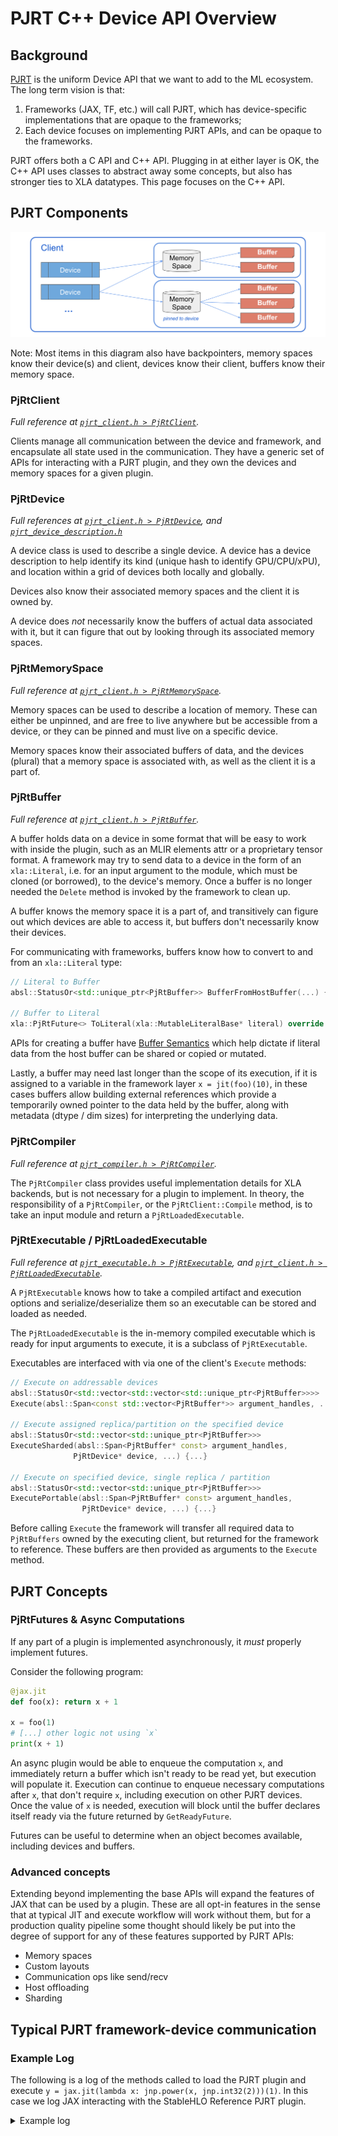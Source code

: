 # PJRT C++ Device API Overview

## Background

[PJRT](https://github.com/openxla/xla/blob/c23fbd601a017be25726fd6d624b22daa6a8a4e5/xla/pjrt/c/pjrt_c_api.h)
is the uniform Device API that we want to add to the ML ecosystem. The long term
vision is that:

1. Frameworks (JAX, TF, etc.) will call PJRT, which has device-specific
   implementations that are opaque to the frameworks;
2. Each device focuses on implementing PJRT APIs, and can be opaque to the
   frameworks.

PJRT offers both a C API and C++ API. Plugging in at either layer is OK, the C++
API uses classes to abstract away some concepts, but also has stronger ties to
XLA datatypes. This page focuses on the C++ API.

## PJRT Components

![PJRT Components](images/pjrt_client.svg)

Note: Most items in this diagram also have backpointers, memory spaces know
their device(s) and client, devices know their client, buffers know their memory
space.

### PjRtClient

_Full reference at [`pjrt_client.h > PjRtClient`](https://github.com/openxla/xla/blob/924b74d84de3760cc589fd1525c7346691d51df5/xla/pjrt/pjrt_client.h#L486)._

Clients manage all communication between the device and framework, and
encapsulate all state used in the communication. They have a generic set of APIs
for interacting with a PJRT plugin, and they own the devices and memory spaces
for a given plugin.

### PjRtDevice

_Full references at [`pjrt_client.h > PjRtDevice`](https://github.com/openxla/xla/blob/3e448cf9e86775a37ec5f7d3c69dfb20e0c760df/xla/pjrt/pjrt_client.h#L102),
and [`pjrt_device_description.h`](https://github.com/openxla/xla/blob/main/xla/pjrt/pjrt_device_description.h)_

A device class is used to describe a single device. A device has a device
description to help identify its kind (unique hash to identify GPU/CPU/xPU), and
location within a grid of devices both locally and globally.

Devices also know their associated memory spaces and the client it is owned by.

A device does *not* necessarily know the buffers of actual data associated with
it, but it can figure that out by looking through its associated memory spaces.

### PjRtMemorySpace

_Full reference at [`pjrt_client.h > PjRtMemorySpace`](https://github.com/openxla/xla/blob/3e448cf9e86775a37ec5f7d3c69dfb20e0c760df/xla/pjrt/pjrt_client.h#L72)._

Memory spaces can be used to describe a location of memory. These can either be
unpinned, and are free to live anywhere but be accessible from a device, or they
can be pinned and must live on a specific device.

Memory spaces know their associated buffers of data, and the devices (plural)
that a memory space is associated with, as well as the client it is a part of.

### PjRtBuffer

_Full reference at [`pjrt_client.h > PjRtBuffer`](https://github.com/openxla/xla/blob/3e448cf9e86775a37ec5f7d3c69dfb20e0c760df/xla/pjrt/pjrt_client.h#L1111)._

A buffer holds data on a device in some format that will be easy to work with
inside the plugin, such as an MLIR elements attr or a proprietary tensor format.
A framework may try to send data to a device in the form of an `xla::Literal`,
i.e. for an input argument to the module, which must be cloned (or borrowed), to
the device's memory. Once a buffer is no longer needed the `Delete` method is
invoked by the framework to clean up.

A buffer knows the memory space it is a part of, and transitively can figure out
which devices are able to access it, but buffers don't necessarily know their
devices.

For communicating with frameworks, buffers know how to convert to and from an
`xla::Literal` type:

```cpp
// Literal to Buffer
absl::StatusOr<std::unique_ptr<PjRtBuffer>> BufferFromHostBuffer(...) {...}

// Buffer to Literal
xla::PjRtFuture<> ToLiteral(xla::MutableLiteralBase* literal) override {...}
```

APIs for creating a buffer have [Buffer Semantics](https://github.com/openxla/xla/blob/3e448cf9e86775a37ec5f7d3c69dfb20e0c760df/xla/pjrt/pjrt_client.h#L858)
which help dictate if literal data from the host buffer can be shared or copied
or mutated.

Lastly, a buffer may need last longer than the scope of its execution, if it is
assigned to a variable in the framework layer `x = jit(foo)(10)`, in these cases
buffers allow building external references which provide a temporarily owned
pointer to the data held by the buffer, along with metadata (dtype / dim sizes)
for interpreting the underlying data.

### PjRtCompiler

_Full reference at [`pjrt_compiler.h > PjRtCompiler`](https://github.com/openxla/xla/blob/3e448cf9e86775a37ec5f7d3c69dfb20e0c760df/xla/pjrt/pjrt_compiler.h#L157)._

The `PjRtCompiler` class provides useful implementation details for XLA
backends, but is not necessary for a plugin to implement. In theory, the
responsibility of a `PjRtCompiler`, or the `PjRtClient::Compile` method, is to
take an input module and return a `PjRtLoadedExecutable`.

### PjRtExecutable / PjRtLoadedExecutable

_Full reference at [`pjrt_executable.h > PjRtExecutable`](https://github.com/openxla/xla/blob/3e448cf9e86775a37ec5f7d3c69dfb20e0c760df/xla/pjrt/pjrt_executable.h#L306),
and [`pjrt_client.h > PjRtLoadedExecutable`](https://github.com/openxla/xla/blob/3e448cf9e86775a37ec5f7d3c69dfb20e0c760df/xla/pjrt/pjrt_client.h#L1506)._

A `PjRtExecutable` knows how to take a compiled artifact and execution options
and serialize/deserialize them so an executable can be stored and loaded as
needed.

The `PjRtLoadedExecutable` is the in-memory compiled executable which is ready
for input arguments to execute, it is a subclass of `PjRtExecutable`.

Executables are interfaced with via one of the client's `Execute` methods:

```cpp
// Execute on addressable devices
absl::StatusOr<std::vector<std::vector<std::unique_ptr<PjRtBuffer>>>>
Execute(absl::Span<const std::vector<PjRtBuffer*>> argument_handles, ...) {...}

// Execute assigned replica/partition on the specified device
absl::StatusOr<std::vector<std::unique_ptr<PjRtBuffer>>>
ExecuteSharded(absl::Span<PjRtBuffer* const> argument_handles,
              PjRtDevice* device, ...) {...}

// Execute on specified device, single replica / partition
absl::StatusOr<std::vector<std::unique_ptr<PjRtBuffer>>>
ExecutePortable(absl::Span<PjRtBuffer* const> argument_handles,
                PjRtDevice* device, ...) {...}
```

Before calling `Execute` the framework will transfer all required data to
`PjRtBuffers` owned by the executing client, but returned for the framework to
reference. These buffers are then provided as arguments to the `Execute` method.

## PJRT Concepts

### PjRtFutures & Async Computations

If any part of a plugin is implemented asynchronously, it _must_ properly
implement futures.

Consider the following program:

```py
@jax.jit
def foo(x): return x + 1

x = foo(1)
# [...] other logic not using `x`
print(x + 1)
```

An async plugin would be able to enqueue the computation `x`, and immediately
return a buffer which isn't ready to be read yet, but execution will populate
it. Execution can continue to enqueue necessary computations after `x`, that
don't require `x`, including execution on other PJRT devices. Once the value of
`x` is needed, execution will block until the buffer declares itself ready via
the future returned by `GetReadyFuture`.

Futures can be useful to determine when an object becomes available, including
devices and buffers.

### Advanced concepts

Extending beyond implementing the base APIs will expand the features of JAX that
can be used by a plugin. These are all opt-in features in the sense that at
typical JIT and execute workflow will work without them, but for a production
quality pipeline some thought should likely be put into the degree of support
for any of these features supported by PJRT APIs:

- Memory spaces
- Custom layouts
- Communication ops like send/recv
- Host offloading
- Sharding

## Typical PJRT framework-device communication

### Example Log

The following is a log of the methods called to load the PJRT plugin and
execute `y = jax.jit(lambda x: jnp.power(x, jnp.int32(2)))(1)`. In this case
we log JAX interacting with the StableHLO Reference PJRT plugin.

<details>
<summary>Example log</summary>
<br>
<pre>

```
//////////////////////////////////
// Load the plugin
//////////////////////////////////

I client_cpp_pjrt.cc:55] StablehloReferencePjrtClient(0x23bac400)
I device.cc:53] StablehloReferenceDeviceDescription(0x23bac4f8)
I device.cc:104] StablehloReferenceDevice(0x23bac4e0)
I device.cc:123] client(0x23bac4e0)
I device.cc:123] client(0x23bac4e0)
I client_cpp_pjrt.cc:71] process_index(0x23bac400)
I client_cpp_pjrt.cc:67] platform_name(0x23bac400)
I device.cc:143] AttachDefaultMemorySpace(0x23bac4e0)
I client_cpp_pjrt.cc:67] platform_name(0x23bac400)
I client_cpp_pjrt.cc:86] devices(0x23bac400)
I client_cpp_pjrt.cc:81] addressable_device_count(0x23bac400)
I device.cc:168] description(0x23bac4e0)
I device.cc:168] description(0x23bac4e0)
I device.cc:86] Attributes(0x23bac4f8)
I device.cc:128] IsAddressable(0x23bac4e0)
I device.cc:168] description(0x23bac4e0)
I device.cc:61] process_index(0x23bac4f8)
I device.cc:123] client(0x23bac4e0)
I client_cpp_pjrt.cc:71] process_index(0x23bac400)
I client_cpp_pjrt.cc:81] addressable_device_count(0x23bac400)
I client_cpp_pjrt.cc:95] memory_spaces(0x23bac400)
I device.cc:128] IsAddressable(0x23bac4e0)
I device.cc:168] description(0x23bac4e0)
I device.cc:61] process_index(0x23bac4f8)
I device.cc:123] client(0x23bac4e0)
I client_cpp_pjrt.cc:71] process_index(0x23bac400)
I device.cc:148] memory_spaces(0x23bac4e0)
Creating PJRT Client from client
I client_cpp_pjrt.cc:108] platform_version(0x23bac400)
I client_cpp_pjrt.cc:67] platform_name(0x23bac400)
I device.cc:57] id(0x23bac4f8)
I device.cc:70] device_kind(0x23bac4f8)
I device.cc:70] device_kind(0x23bac4f8)
I device.cc:80] ToString(0x23bac4f8)
I device.cc:80] ToString(0x23bac4f8)
I device.cc:75] DebugString(0x23bac4f8)
I device.cc:75] DebugString(0x23bac4f8)
I device.cc:61] process_index(0x23bac4f8)
I device.cc:128] IsAddressable(0x23bac4e0)
I device.cc:168] description(0x23bac4e0)
I device.cc:61] process_index(0x23bac4f8)
I device.cc:123] client(0x23bac4e0)
I client_cpp_pjrt.cc:71] process_index(0x23bac400)
I device.cc:153] default_memory_space(0x23bac4e0)
I client_cpp_pjrt.cc:71] process_index(0x23bac400)

//////////////////////////////////
// RUN: `y = jax.jit(lambda x: jnp.power(x, jnp.int32(2)))(1)`
//////////////////////////////////

I executable.cc:309] num_partitions(0x240bab70)
I executable.cc:305] num_replicas(0x240bab70)
I executable.cc:309] num_partitions(0x240bab70)
I client_cpp_pjrt.cc:233] BufferFromHostBuffer(0x23bac400)
I buffer.cc:285] CreateMlirBufferFromLiteral
I buffer.cc:98] CreateFromLiteral
I buffer.cc:99] CreateFromLiteral: s32[] 2
I buffer.cc:64] MlirPjrtBuffer(0x240bb050)
I buffer.cc:102] CreateFromLiteral -> 0x240bb050
I buffer.cc:158] device(0x240bb050)
I buffer.cc:154] memory_space(0x240bb050)
I buffer.cc:154] memory_space(0x240bb050)
I executable.cc:328] GetHloModules(0x240bab70)
I executable.cc:240] Execute(0x240bab70)
I executable.cc:197] ExecuteWithReferenceInterpreter(0x240bab70)
I buffer.cc:303] GetAttributeFromBuffer
I buffer.cc:229] IsDeleted(0x240bb050)
I buffer.cc:311] GetAttributeFromBuffer(0x240bb050) -> dense<2> : tensor<i32>
I executable.cc:205] EvalModule:
module @jit attributes {mhlo.num_partitions = 1 : i32, mhlo.num_replicas = 1 : i32} {
  func.func public @main(%arg0: tensor<i32> {mhlo.layout_mode = "default"}) -> (tensor<i32> {jax.result_info = "", mhlo.layout_mode = "default"}) {
    // ...
    return %3 : tensor<i32>
  }
}
I executable.cc:206] Inputs: [dense<2> : tensor<i32>]
I executable.cc:213] Results: [dense<2> : tensor<i32>]
I device.cc:153] default_memory_space(0x23bac4e0)
I buffer.cc:291] CreateMlirBufferFromAttribute
I buffer.cc:116] CreateFromAttribute
I buffer.cc:64] MlirPjrtBuffer(0x22cea630)
I buffer.cc:122] CreateFromAttribute(dense<2> : tensor<i32>) -> 0x22cea630

//////////////////////////////////
// RUN: `print(y)`
//////////////////////////////////

I buffer.cc:263] GetReadyFuture(0x22cea630)
I buffer.cc:264] GetReadyFuture(0x22cea630)
I buffer.cc:154] memory_space(0x22cea630)
I buffer.cc:154] memory_space(0x22cea630)
I buffer.cc:158] device(0x22cea630)
I buffer.cc:158] device(0x22cea630)
I buffer.cc:154] memory_space(0x22cea630)
I buffer.cc:154] memory_space(0x22cea630)
I buffer.cc:229] IsDeleted(0x22cea630)
I buffer.cc:129] on_device_shape(0x22cea630)
I buffer.cc:129] on_device_shape(0x22cea630)
I buffer.cc:129] on_device_shape(0x22cea630)
I buffer.cc:158] device(0x22cea630)
I buffer.cc:154] memory_space(0x22cea630)
I buffer.cc:154] memory_space(0x22cea630)
I client_cpp_pjrt.cc:71] process_index(0x23bac400)
I buffer.cc:229] IsDeleted(0x22cea630)
I buffer.cc:129] on_device_shape(0x22cea630)
I buffer.cc:129] on_device_shape(0x22cea630)
I buffer.cc:269] IsOnCpu(0x22cea630) # Returns true, allows external references.
I buffer.cc:129] on_device_shape(0x22cea630)
I buffer.cc:129] on_device_shape(0x22cea630)
I buffer.cc:129] on_device_shape(0x22cea630)
I buffer.cc:129] on_device_shape(0x22cea630)
I buffer.cc:129] on_device_shape(0x22cea630)
I buffer.cc:168] AcquireExternalReference(0x22cea630)
I buffer.cc:73] MlirClonedExternalReference(0x2404d560)
I buffer.cc:303] GetAttributeFromBuffer
I buffer.cc:229] IsDeleted(0x22cea630)
I buffer.cc:311] GetAttributeFromBuffer(0x22cea630) -> dense<2> : tensor<i32>
I buffer.cc:291] CreateMlirBufferFromAttribute
I buffer.cc:116] CreateFromAttribute
I buffer.cc:64] MlirPjrtBuffer(0x240bb050)
I buffer.cc:122] CreateFromAttribute(dense<2> : tensor<i32>) -> 0x240bb050
I buffer.cc:168] AcquireExternalReference(0x22cea630)
I buffer.cc:73] MlirClonedExternalReference(0x240b6010)
I buffer.cc:303] GetAttributeFromBuffer
I buffer.cc:229] IsDeleted(0x22cea630)
I buffer.cc:311] GetAttributeFromBuffer(0x22cea630) -> dense<2> : tensor<i32>
I buffer.cc:291] CreateMlirBufferFromAttribute
I buffer.cc:116] CreateFromAttribute
I buffer.cc:64] MlirPjrtBuffer(0x23b2db60)
I buffer.cc:122] CreateFromAttribute(dense<2> : tensor<i32>) -> 0x23b2db60
I buffer.cc:263] GetReadyFuture(0x22cea630)
I buffer.cc:264] GetReadyFuture(0x22cea630)
```
</pre>
</details>

